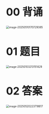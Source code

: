# 00 背诵

<img src="https://cvp.oss-cn-shanghai.aliyuncs.com/202505101707565.png" alt="image-20250510170729385" style="zoom:50%;" />



# 01 题目

<img src="https://cvp.oss-cn-shanghai.aliyuncs.com/202501032131591.png" alt="image-20250103213151429" style="zoom:50%;" />



# 02 答案

<img src="https://cvp.oss-cn-shanghai.aliyuncs.com/202505202237770.png" alt="image-20250520223718617" style="zoom:50%;" />











